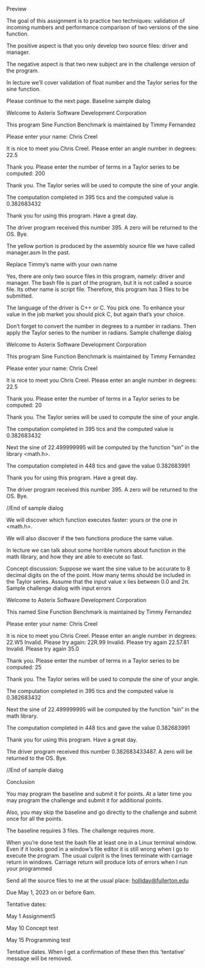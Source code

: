 Preview

The goal of this assignment is to practice two techniques: validation of incoming numbers and performance comparison of two versions of the sine function.

The positive aspect is that you only develop two source files: driver and manager.

The negative aspect is that two new subject are in the challenge version of the program.

In lecture we’ll cover validation of float number and the Taylor series for the sine function.










Please continue to the next page.
Baseline sample dialog

Welcome to Asterix Software Development Corporation

This program Sine Function Benchmark is maintained by Timmy Fernandez

Please enter your name:  Chris Creel

It is nice to meet you Chris Creel.  Please enter an angle number in degrees:  22.5

Thank you.  Please enter the number of terms in a Taylor series to be computed:  200

Thank you.  The Taylor series will be used to compute the sine of your angle.

The computation completed in 395 tics and the computed value is 0.382683432

Thank you for using this program.  Have a great day.

The driver program received this number  395.   A zero will be returned to the OS.  Bye.


The yellow portion is produced by the assembly source file we have called manager.asm In the past.

Replace Timmy’s name with your own name

Yes, there are only two source files in this program, namely: driver and manager.  The bash file is part of the program, but it is not called a source file.  Its other name is script file.  Therefore, this program has 3 files to be submitted.

The language of the driver is C++ or C.  You pick one.   To enhance your value in the job market you should pick C, but again that’s your choice.

Don’t forget to convert the number in degrees to a number in radians.  Then apply the Taylor series to the number in radians.
Sample challenge dialog

Welcome to Asterix Software Development Corporation

This program Sine Function Benchmark is maintained by Timmy Fernandez

Please enter your name:  Chris Creel

It is nice to meet you Chris Creel.  Please enter an angle number in degrees:  22.5

Thank you.  Please enter the number of terms in a Taylor series to be computed:  20

Thank you.  The Taylor series will be used to compute the sine of your angle.

The computation completed in 395 tics and the computed value is 0.382683432

Next the sine of 22.499999995 will be computed by the function “sin” in the library <math.h>.

The computation completed in 448 tics and gave the value 0.382683991

Thank you for using this program.  Have a great day.

The driver program received this number  395.   A zero will be returned to the OS.  Bye.

//End of sample dialog




We will discover which function executes faster: yours or the one in <math.h>.

We will also discover if the two functions produce the same value.

In lecture we can talk about some horrible rumors about function in the math library, and how they are able to execute so fast.

Concept discussion:  Suppose we want the sine value to be accurate to 8 decimal digits on the of the point.   How many terms should be included in the Taylor series.  Assume that the input value x lies between 0.0 and 2π.
Sample challenge dialog with input errors

Welcome to Asterix Software Development Corporation

This named Sine Function Benchmark is maintained by Timmy Fernandez

Please enter your name:  Chris Creel

It is nice to meet you Chris Creel.  Please enter an angle number in degrees:  22.W5
Invalid. Please try again:  22R.99
Invalid.  Please try again  22.57.81
Invalid.  Please try again  35.0

Thank you.  Please enter the number of terms in a Taylor series to be computed:  25

Thank you.  The Taylor series will be used to compute the sine of your angle.

The computation completed in 395 tics and the computed value is 0.382683432

Next the sine of 22.499999995 will be computed by the function “sin” in the math library.

The computation completed in 448 tics and gave the value 0.382683991

Thank you for using this program.  Have a great day.

The driver program received this number 0.382683433487.   A zero will be returned to the OS.  Bye.


//End of sample dialog




Conclusion

You may program the baseline and submit it for points.  At a later time you may program the challenge and submit it for additional points.

Also, you may skip the baseline and go directly to the challenge and submit once for all the points.

The baseline requires 3 files.  The challenge requires more.

When you’re done test the bash file at least one in a Linux terminal window.  Even if it looks good in a window’s file editor it is still wrong when I go to execute the program.  The usual culprit is the lines terminate with carriage return in windows.  Carriage return will produce lots of errors when I run your programmed

Send all the source files to me at the usual place:  holliday@fullerton.edu

Due May 1, 2023 on or before 6am.



Tentative dates:

May 1   Assignment5

May 10  Concept test

May 15  Programming test

Tentative dates.   When I get a confirmation of these then this ‘tentative’ message will be removed.

